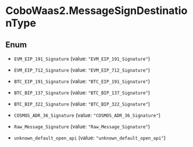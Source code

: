 # CoboWaas2.MessageSignDestinationType

## Enum


* `EVM_EIP_191_Signature` (value: `"EVM_EIP_191_Signature"`)

* `EVM_EIP_712_Signature` (value: `"EVM_EIP_712_Signature"`)

* `BTC_EIP_191_Signature` (value: `"BTC_EIP_191_Signature"`)

* `BTC_BIP_137_Signature` (value: `"BTC_BIP_137_Signature"`)

* `BTC_BIP_322_Signature` (value: `"BTC_BIP_322_Signature"`)

* `COSMOS_ADR_36_Signature` (value: `"COSMOS_ADR_36_Signature"`)

* `Raw_Message_Signature` (value: `"Raw_Message_Signature"`)

* `unknown_default_open_api` (value: `"unknown_default_open_api"`)



